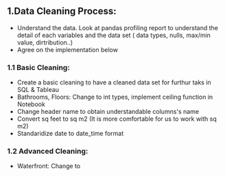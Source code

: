 ## 1.Data Cleaning Process:
- Understand the data. Look at pandas profiling report to understand the detail of each variables and the data set ( data types, nulls, max/min value, dirtribution..)
- Agree on the implementation below
### 1.1 Basic Cleaning:
- Create a basic cleaning to have a cleaned data set for furthur taks in SQL & Tableau
- Bathrooms, Floors: Change to int types, implement ceiling function in Notebook
- Change header name to obtain understandable columns's name
- Convert sq feet to sq m2 (It is more comfortable for us to work with sq m2)
- Standaridize date to date_time format
### 1.2 Advanced Cleaning:
- Waterfront: Change to 






